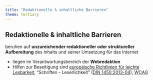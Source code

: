```yaml
---
title: "Redaktionelle & inhaltliche Barrieren"
theme: tertiary
---
```

## Redaktionelle & inhaltliche Barrieren

beruhen auf **unzureichender redaktioneller oder struktureller Aufbereitung** des Inhalts und seiner Umsetzung für das Internet

<ul>
    <li>liegen im Verantwortungsbereich der <strong>Webredaktion</strong></li>
    <li>Hilfen zur Beseitigung sind <a href="http://www.webforall.info/wp-content/uploads/2012/12/EURichtlinie_sag_es_einfach.pdf" target="_blank" rel="noreferrer">europäische Richtlinien für leichte Lesbarkeit</a>, <q>Schriften - Leserlichkeit</q> (<a href="https://www.beuth.de/de/norm/din-1450/170093157" target="_blank" rel="noreferrer">DIN 1450:2013-04</a>), <abbr
                                title="Web Content Accessibility Guidelines">WCAG</abbr></li>
</ul>
